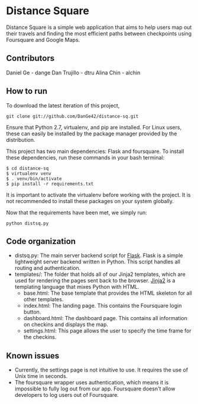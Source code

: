 # Distance Square

Distance Square is a simple web application that aims to help users map out
their travels and finding the most efficient paths between checkpoints using
Foursquare and Google Maps.

## Contributors
Daniel Ge - dange
Dan Trujillo - dtru
Alina Chin - alchin

## How to run
To download the latest iteration of this project,

    git clone git://github.com/DanGe42/distance-sq.git

Ensure that Python 2.7, virtualenv, and pip are installed. For Linux users,
these can easily be installed by the package manager provided by the
distribution.

This project has two main dependencies: Flask and foursquare. To install these
dependencies, run these commands in your bash terminal:

    $ cd distance-sq
    $ virtualenv venv
    $ . venv/bin/activate
    $ pip install -r requirements.txt

It is important to activate the virtualenv before working with the project. It
is not recommended to install these packages on your system globally.

Now that the requirements have been met, we simply run:

    python distsq.py

## Code organization
* distsq.py: The main server backend script for [Flask](http://flask.pocoo.org/).
Flask is a simple lightweight server backend written in Python. This script
handles all routing and authentication.
* templates/: The folder that holds all of our Jinja2 templates, which are used
for rendering the pages sent back to the browser. [Jinja2](http://jinja.pocoo.org/)
is a templating language that mixes Python with HTML.
    * base.html: The base template that provides the HTML skeleton for all other
    templates.
    * index.html: The landing page. This contains the Foursquare login button.
    * dashboard.html: The dashboard page. This contains all information on
    checkins and displays the map.
    * settings.html: This page allows the user to specify the time frame for
    the checkins.

## Known issues
* Currently, the settings page is not intuitive to use. It requires the use of
Unix time in seconds.
* The foursquare wrapper uses authentication, which means it is impossible to 
fully log out from our app. Foursquare doesn't allow developers to log users 
out of Foursquare.
